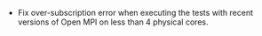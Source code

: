 * Fix over-subscription error when executing the tests with recent versions of Open MPI on less than 4 physical cores.
